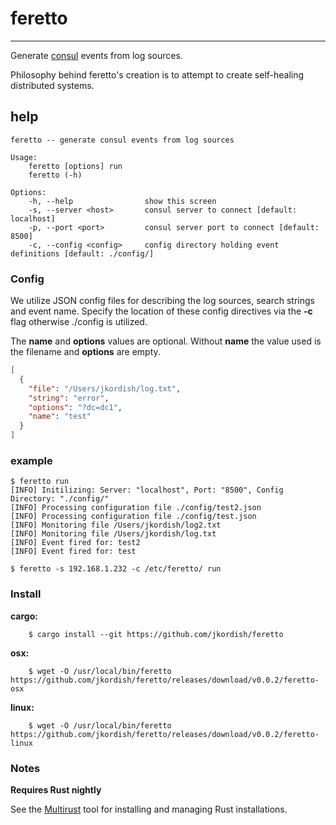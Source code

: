 # feretto

---

Generate [consul](http://consul.io/) events from log sources.

Philosophy behind feretto's creation is to attempt to create self-healing distributed systems.

## help

```shell
feretto -- generate consul events from log sources

Usage:
    feretto [options] run
    feretto (-h)

Options:
    -h, --help                show this screen
    -s, --server <host>       consul server to connect [default: localhost]
    -p, --port <port>         consul server port to connect [default: 8500]
    -c, --config <config>     config directory holding event definitions [default: ./config/]
```

### Config

We utilize JSON config files for describing the log sources, search strings and event name.
Specify the location of these config directives via the **-c** flag otherwise ./config is utilized.

The **name** and **options** values are optional. Without **name** the value used is the filename and **options** are empty.

```json
[
  {
    "file": "/Users/jkordish/log.txt",
    "string": "error",
    "options": "?dc=dc1",
    "name": "test"
  }
]
```

### example

```none
$ feretto run
[INFO] Initilizing: Server: "localhost", Port: "8500", Config Directory: "./config/"
[INFO] Processing configuration file ./config/test2.json
[INFO] Processing configuration file ./config/test.json
[INFO] Monitoring file /Users/jkordish/log2.txt
[INFO] Monitoring file /Users/jkordish/log.txt
[INFO] Event fired for: test2
[INFO] Event fired for: test
```

```none
$ feretto -s 192.168.1.232 -c /etc/feretto/ run
```

### Install

**cargo:**

```shell
    $ cargo install --git https://github.com/jkordish/feretto
```

**osx:**

```shell
    $ wget -O /usr/local/bin/feretto  https://github.com/jkordish/feretto/releases/download/v0.0.2/feretto-osx
```

**linux:**

```shell
    $ wget -O /usr/local/bin/feretto  https://github.com/jkordish/feretto/releases/download/v0.0.2/feretto-linux
```

### Notes

**Requires Rust nightly**

See the [Multirust](https://github.com/brson/multirust) tool for installing and managing Rust installations.
